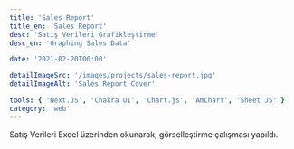 ```yaml
---
title: 'Sales Report'
title_en: 'Sales Report'
desc: 'Satış Verileri Grafikleştirme'
desc_en: 'Graphing Sales Data'

date: '2021-02-20T00:00'

detailImageSrc: '/images/projects/sales-report.jpg'
detailImageAlt: 'Sales Report Cover'

tools: { 'Next.JS', 'Chakra UI', 'Chart.js', 'AmChart', 'Sheet JS' }
category: 'web'
---
```


Satış Verileri Excel üzerinden okunarak, görselleştirme çalışması yapıldı.

